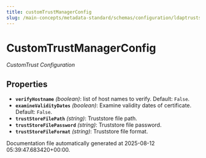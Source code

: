 ```yaml
---
title: customTrustManagerConfig
slug: /main-concepts/metadata-standard/schemas/configuration/ldaptruststoreconfig/customtrustmanagerconfig
---
```


# CustomTrustManagerConfig

*CustomTrust Configuration*

## Properties

- **`verifyHostname`** *(boolean)*: list of host names to verify. Default: `False`.
- **`examineValidityDates`** *(boolean)*: Examine validity dates of certificate. Default: `False`.
- **`trustStoreFilePath`** *(string)*: Truststore file path.
- **`trustStoreFilePassword`** *(string)*: Truststore file password.
- **`trustStoreFileFormat`** *(string)*: Truststore file format.


Documentation file automatically generated at 2025-08-12 05:39:47.683420+00:00.
